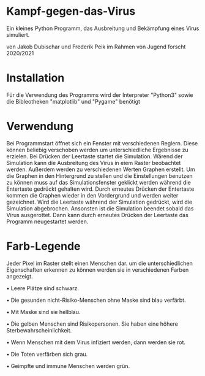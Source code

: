 # Kampf-gegen-das-Virus

Ein kleines Python Programm, das Ausbreitung und Bekämpfung eines Virus simuliert.

von Jakob Dubischar und Frederik Peik im Rahmen von Jugend forscht 2020/2021

# Installation

Für die Verwendung des Programms wird der Interpreter "Python3" sowie die Bibleotheken "matplotlib" und "Pygame" benötigt

# Verwendung

Bei Programmstart öffnet sich ein Fenster mit verschiedenen Reglern.
Diese können beliebig verschoben werden um unterschiedliche Ergebnisse zu erzielen.
Bei Drücken der Leertaste startet die Simulation.
Wärend der Simulation kann die Ausbreitung des Virus in eiem Raster beobachtet werden.
Außerdem werden zu verschiedenen Werten Graphen erstellt.
Um die Graphen in den Hintergrund zu stellen und die Einstellungen benutzen zu können muss auf das Simulationsfenster geklickt werden während die Entertaste gedrückt gehalten wird.
Durch erneutes Drücken der Entertaste kommen die Graphen wieder in den Vordergrund und werden weiter gezeichnet.
Wird die Leertaste während der Simulation gedrückt, wird die Simulation abgebrochen.
Ansonsten ist die Simulation beendet sobald das Virus ausgerottet.
Dann kann durch erneutes Drücken der Leertaste das Programm neugestartet werden.

# Farb-Legende

Jeder Pixel im Raster stellt einen Menschen dar.
um die unterschiedlichen Eigenschaften erkennen zu können werden sie in verschiedenen Farben angezeigt.

•	Leere Plätze sind schwarz. 

•	Die gesunden nicht-Risiko-Menschen ohne Maske sind blau verfärbt. 

•	Mit Maske sind sie hellblau.

•	Die gelben Menschen sind Risikopersonen. Sie haben eine höhere Sterbewahrscheinlichkeit. 

•	Wenn Menschen mit dem Virus infiziert werden, dann werden sie rot. 

•	Die Toten verfärben sich grau.

•	Geimpfte und immune Menschen werden grün.
